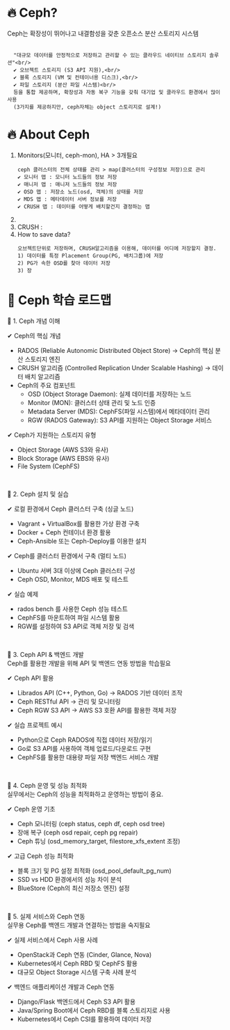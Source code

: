 # 🔥 Ceph?
Ceph는 확장성이 뛰어나고 내결함성을 갖춘 오픈소스 분산 스토리지 시스템<br/><br/>
  ```
    "대규모 데이터를 안정적으로 저장하고 관리할 수 있는 클라우드 네이티브 스토리지 솔루션"<br/>
    ✔ 오브젝트 스토리지 (S3 API 지원),<br/>
    ✔ 블록 스토리지 (VM 및 컨테이너용 디스크),<br/>
    ✔ 파일 스토리지 (분산 파일 시스템)<br/>
    등을 통합 제공하며, 확장성과 자동 복구 기능을 갖춰 대기업 및 클라우드 환경에서 많이 사용
    (3가지를 제공하지만, ceph자체는 object 스토리지로 설계!)
  ```

# 🔥 About Ceph
1. Monitors(모니터, ceph-mon), HA > 3개필요
   ```
   ceph 클러스터의 전체 상태를 관리 > map(클러스터의 구성정보 저장)으로 관리
   ✔ 모니터 맵 : 모니터 노드들의 정보 저장
   ✔ 매니저 맵 : 매니저 노드들의 정보 저장
   ✔ OSD 맵 : 저장소 노드(osd, 객체)의 상태를 저장
   ✔ MDS 맵 : 메타데이터 서버 정보를 저장
   ✔ CRUSH 맵 : 데이터를 어떻게 배치할건지 결정하는 맵
   ```
2.  
3. CRUSH :
4. How to save data?
   ```
   오브젝트단위로 저장하며, CRUSH알고리즘을 이용해, 데이터를 어디에 저장할지 결정.
   1) 데이터를 특정 Placement Group(PG, 배치그룹)에 저장
   2) PG가 속한 OSD를 찾아 데이터 저장
   3) 장  
   ```

# 🚀 Ceph 학습 로드맵

🔹 1. Ceph 개념 이해<br/>

✔ Ceph의 핵심 개념
  - RADOS (Reliable Autonomic Distributed Object Store) → Ceph의 핵심 분산 스토리지 엔진
  - CRUSH 알고리즘 (Controlled Replication Under Scalable Hashing) → 데이터 배치 알고리즘
  - Ceph의 주요 컴포넌트
    - OSD (Object Storage Daemon): 실제 데이터를 저장하는 노드
    - Monitor (MON): 클러스터 상태 관리 및 노드 인증
    - Metadata Server (MDS): CephFS(파일 시스템)에서 메타데이터 관리
    - RGW (RADOS Gateway): S3 API를 지원하는 Object Storage 서비스
      
✔ Ceph가 지원하는 스토리지 유형
  - Object Storage (AWS S3와 유사)
  - Block Storage (AWS EBS와 유사)
  - File System (CephFS)

<br/>

🔹 2. Ceph 설치 및 실습<br/>

✔ 로컬 환경에서 Ceph 클러스터 구축 (싱글 노드)
  - Vagrant + VirtualBox를 활용한 가상 환경 구축
  - Docker + Ceph 컨테이너 환경 활용
  - Ceph-Ansible 또는 Ceph-Deploy를 이용한 설치
    
✔ Ceph를 클러스터 환경에서 구축 (멀티 노드)
  - Ubuntu 서버 3대 이상에 Ceph 클러스터 구성
  - Ceph OSD, Monitor, MDS 배포 및 테스트
    
✔ 실습 예제
  - rados bench 를 사용한 Ceph 성능 테스트
  - CephFS를 마운트하여 파일 시스템 활용
  - RGW를 설정하여 S3 API로 객체 저장 및 검색

<br/>

🔹 3. Ceph API & 백엔드 개발<br/>
Ceph를 활용한 개발을 위해 API 및 백엔드 연동 방법을 학습필요<br/>

✔ Ceph API 활용
  - Librados API (C++, Python, Go) → RADOS 기반 데이터 조작
  - Ceph RESTful API → 관리 및 모니터링
  - Ceph RGW S3 API → AWS S3 호환 API를 활용한 객체 저장
    
✔ 실습 프로젝트 예시
  - Python으로 Ceph RADOS에 직접 데이터 저장/읽기
  - Go로 S3 API를 사용하여 객체 업로드/다운로드 구현
  - CephFS를 활용한 대용량 파일 저장 백엔드 서비스 개발

<br/>

🔹 4. Ceph 운영 및 성능 최적화<br/>
실무에서는 Ceph의 성능을 최적화하고 운영하는 방법이 중요.<br/>

✔ Ceph 운영 기초
  - Ceph 모니터링 (ceph status, ceph df, ceph osd tree)
  - 장애 복구 (ceph osd repair, ceph pg repair)
  - Ceph 튜닝 (osd_memory_target, filestore_xfs_extent 조정)
    
✔ 고급 Ceph 성능 최적화
  - 블록 크기 및 PG 설정 최적화 (osd_pool_default_pg_num)
  - SSD vs HDD 환경에서의 성능 차이 분석
  - BlueStore (Ceph의 최신 저장소 엔진) 설정

<br/>

🔹 5. 실제 서비스와 Ceph 연동<br/>
실무용 Ceph를 백엔드 개발과 연결하는 방법을 숙지필요<br/>

✔ 실제 서비스에서 Ceph 사용 사례
  - OpenStack과 Ceph 연동 (Cinder, Glance, Nova)
  - Kubernetes에서 Ceph RBD 및 CephFS 활용
  - 대규모 Object Storage 시스템 구축 사례 분석
    
✔ 백엔드 애플리케이션 개발과 Ceph 연동
  - Django/Flask 백엔드에서 Ceph S3 API 활용
  - Java/Spring Boot에서 Ceph RBD를 블록 스토리지로 사용
  - Kubernetes에서 Ceph CSI를 활용하여 데이터 저장
